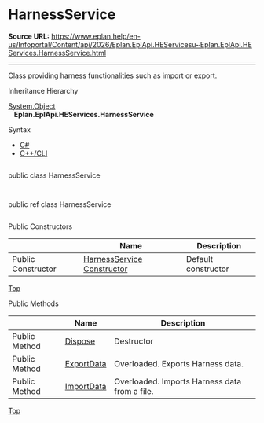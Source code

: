 # HarnessService

**Source URL:** https://www.eplan.help/en-us/Infoportal/Content/api/2026/Eplan.EplApi.HEServicesu~Eplan.EplApi.HEServices.HarnessService.html

---

Class providing harness functionalities such as import or export.

Inheritance Hierarchy

[System.Object](#)  
   **Eplan.EplApi.HEServices.HarnessService**

Syntax

- [C#](#i-syntax-CS)
- [C++/CLI](#i-syntax-CPP2005)

```
```
public class HarnessService
```
```

```
```
public ref class HarnessService
```
```



Public Constructors

|  | Name | Description |
| --- | --- | --- |
| Public Constructor | [HarnessService Constructor](Eplan.EplApi.HEServicesu~Eplan.EplApi.HEServices.HarnessService~_ctor.html) | Default constructor |

[Top](#top)




Public Methods

|  | Name | Description |
| --- | --- | --- |
| Public Method | [Dispose](Eplan.EplApi.HEServicesu~Eplan.EplApi.HEServices.HarnessService~Dispose().html) | Destructor |
| Public Method | [ExportData](Eplan.EplApi.HEServicesu~Eplan.EplApi.HEServices.HarnessService~ExportData.html) | Overloaded. Exports Harness data. |
| Public Method | [ImportData](Eplan.EplApi.HEServicesu~Eplan.EplApi.HEServices.HarnessService~ImportData.html) | Overloaded. Imports Harness data from a file. |

[Top](#top)
